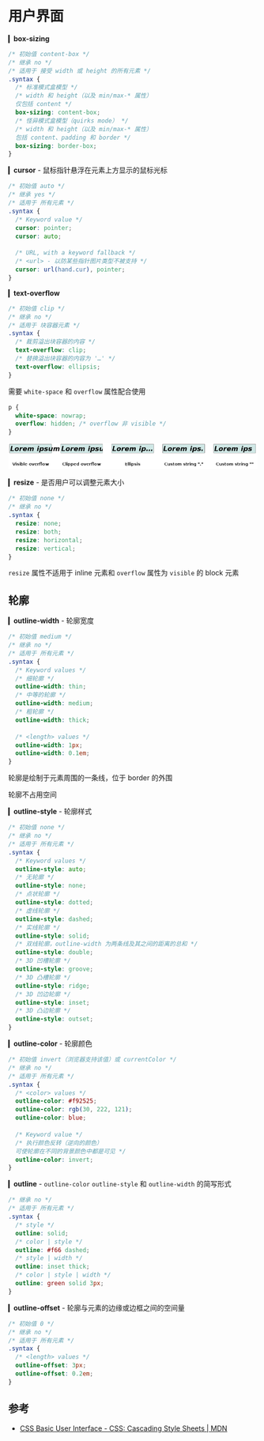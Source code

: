 # 用户界面

▎**box-sizing**

```css
/* 初始值 content-box */
/* 继承 no */
/* 适用于 接受 width 或 height 的所有元素 */
.syntax {
  /* 标准模式盒模型 */
  /* width 和 height（以及 min/max-* 属性）
  仅包括 content */
  box-sizing: content-box;
  /* 怪异模式盒模型（quirks mode） */
  /* width 和 height（以及 min/max-* 属性）
  包括 content、padding 和 border */
  box-sizing: border-box;
}
```

▎**cursor** - 鼠标指针悬浮在元素上方显示的鼠标光标

```css
/* 初始值 auto */
/* 继承 yes */
/* 适用于 所有元素 */
.syntax {
  /* Keyword value */
  cursor: pointer;
  cursor: auto;

  /* URL, with a keyword fallback */
  /* <url> - 以防某些指针图片类型不被支持 */
  cursor: url(hand.cur), pointer;
}
```

▎**text-overflow**

```css
/* 初始值 clip */
/* 继承 no */
/* 适用于 块容器元素 */
.syntax {
  /* 裁剪溢出块容器的内容 */
  text-overflow: clip;
  /* 替换溢出块容器的内容为 '…' */
  text-overflow: ellipsis;
}
```

需要 `white-space` 和 `overflow` 属性配合使用

```css
p {
  white-space: nowrap;
  overflow: hidden; /* overflow 非 visible */
}
```

![](./images/text-overflow.png)

▎**resize** - 是否用户可以调整元素大小

```css
/* 初始值 none */
/* 继承 no */
.syntax {
  resize: none;
  resize: both;
  resize: horizontal;
  resize: vertical;
}
```

`resize` 属性不适用于 inline 元素和 `overflow` 属性为 `visible` 的 block 元素

## 轮廓

▎**outline-width** - 轮廓宽度

```css
/* 初始值 medium */
/* 继承 no */
/* 适用于 所有元素 */
.syntax {
  /* Keyword values */
  /* 细轮廓 */
  outline-width: thin;
  /* 中等的轮廓 */
  outline-width: medium;
  /* 粗轮廓 */
  outline-width: thick;

  /* <length> values */
  outline-width: 1px;
  outline-width: 0.1em;
}
```

轮廓是绘制于元素周围的一条线，位于 border 的外围

轮廓不占用空间

▎**outline-style** - 轮廓样式

```css
/* 初始值 none */
/* 继承 no */
/* 适用于 所有元素 */
.syntax {
  /* Keyword values */
  outline-style: auto;
  /* 无轮廓 */
  outline-style: none;
  /* 点状轮廓 */
  outline-style: dotted;
  /* 虚线轮廓 */
  outline-style: dashed;
  /* 实线轮廓 */
  outline-style: solid;
  /* 双线轮廓，outline-width 为两条线及其之间的距离的总和 */
  outline-style: double;
  /* 3D 凹槽轮廓 */
  outline-style: groove;
  /* 3D 凸槽轮廓 */
  outline-style: ridge;
  /* 3D 凹边轮廓 */
  outline-style: inset;
  /* 3D 凸边轮廓 */
  outline-style: outset;
}
```

▎**outline-color** - 轮廓颜色

```css
/* 初始值 invert（浏览器支持该值）或 currentColor */
/* 继承 no */
/* 适用于 所有元素 */
.syntax {
  /* <color> values */
  outline-color: #f92525;
  outline-color: rgb(30, 222, 121);
  outline-color: blue;

  /* Keyword value */
  /* 执行颜色反转（逆向的颜色）
  可使轮廓在不同的背景颜色中都是可见 */
  outline-color: invert;
}
```

▎**outline** - `outline-color` `outline-style` 和 `outline-width` 的简写形式

```css
/* 继承 no */
/* 适用于 所有元素 */
.syntax {
  /* style */
  outline: solid;
  /* color | style */
  outline: #f66 dashed;
  /* style | width */
  outline: inset thick;
  /* color | style | width */
  outline: green solid 3px;
}
```

▎**outline-offset** - 轮廓与元素的边缘或边框之间的空间量

```css
/* 初始值 0 */
/* 继承 no */
/* 适用于 所有元素 */
.syntax {
  /* <length> values */
  outline-offset: 3px;
  outline-offset: 0.2em;
}
```

## 参考

- [CSS Basic User Interface - CSS: Cascading Style Sheets | MDN](https://developer.mozilla.org/en-US/docs/Web/CSS/CSS_Basic_User_Interface)
